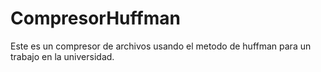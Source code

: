 # CompresorHuffman
Este es un compresor de archivos usando el metodo de huffman para un trabajo en la universidad.
